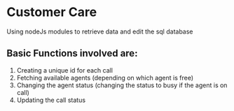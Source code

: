 # Customer Care
Using nodeJs modules to retrieve data and edit the sql database 

## Basic Functions involved are:
1. Creating a unique id for each call
2. Fetching available agents (depending on which agent is free) 
3. Changing the agent status (changing the status to busy if the agent is on call) 
4. Updating the call status  
